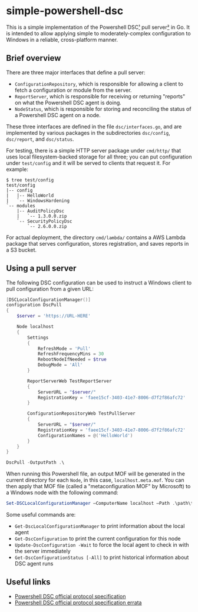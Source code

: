 # simple-powershell-dsc

This is a simple implementation of the Powershell DSC[¹][1] pull server[²][2]
in Go. It is intended to allow applying simple to moderately-complex
configuration to Windows in a reliable, cross-platform manner.

[1]: https://docs.microsoft.com/en-us/powershell/scripting/dsc/overview/overview?view=powershell-7
[2]: https://docs.microsoft.com/en-us/powershell/scripting/dsc/pull-server/enactingconfigurations?view=powershell-7

## Brief overview

There are three major interfaces that define a pull server:

- `ConfigurationRepository`, which is responsible for allowing a client to
  fetch a configuration or module from the server.
- `ReportServer`, which is responsible for receiving or returning "reports" on
  what the Powershell DSC agent is doing.
- `NodeStatus`, which is responsible for storing and reconciling the status of
  a Powershell DSC agent on a node.

These three interfaces are defined in the file `dsc/interfaces.go`, and are
implemented by various packages in the subdirectories `dsc/config`,
`dsc/report`, and `dsc/status`.

For testing, there is a simple HTTP server package under `cmd/http/` that uses
local filesystem-backed storage for all three; you can put configuration under
`test/config` and it will be served to clients that request it. For example:

```
$ tree test/config
test/config
|-- config
|   |-- HelloWorld
|   `-- WindowsHardening
`-- modules
    |-- AuditPolicyDsc
    |   `-- 1.3.0.0.zip
    `-- SecurityPolicyDsc
        `-- 2.6.0.0.zip
```

For actual deployment, the directory `cmd/lambda/` contains a AWS Lambda
package that serves configuration, stores registration, and saves reports in a
S3 bucket.

## Using a pull server

The following DSC configuration can be used to instruct a Windows client to
pull configuration from a given URL:

```powershell
[DSCLocalConfigurationManager()]
configuration DscPull
{
    $server = 'https://URL-HERE'

    Node localhost
    {
        Settings
        {
            RefreshMode = 'Pull'
            RefreshFrequencyMins = 30
            RebootNodeIfNeeded = $true
            DebugMode = 'All'
        }

        ReportServerWeb TestReportServer
        {
            ServerURL = "$server/"
            RegistrationKey = 'faee15cf-3403-41e7-8006-d7f2f86afc72'
        }

        ConfigurationRepositoryWeb TestPullServer
        {
            ServerURL = "$server/"
            RegistrationKey = 'faee15cf-3403-41e7-8006-d7f2f86afc72'
            ConfigurationNames = @('HelloWorld')
        }
    }
}

DscPull -OutputPath .\
```

When running this Powershell file, an output MOF will be generated in the
current directory for each `Node`, in this case, `localhost.meta.mof`. You can
then apply that MOF file (called a "metaconfiguration MOF" by Microsoft) to a
Windows node with the following command:

```powershell
Set-DSCLocalConfigurationManager –ComputerName localhost –Path .\path\to\directory\with\the-mof\ –Verbose -Wait
```

Some useful commands are:
- `Get-DscLocalConfigurationManager` to print information about the local agent
- `Get-DscConfiguration` to print the current configuration for this node
- `Update-DscConfiguration -Wait` to force the local agent to check in with the server immediately
- `Get-DscConfigurationStatus [-All]` to print historical information about DSC agent runs

## Useful links

- [Powershell DSC official protocol specification](https://msdn.microsoft.com/library/dn393548.aspx)
- [Powershell DSC official protocol specification errata](https://msdn.microsoft.com/library/mt612824.aspx)
